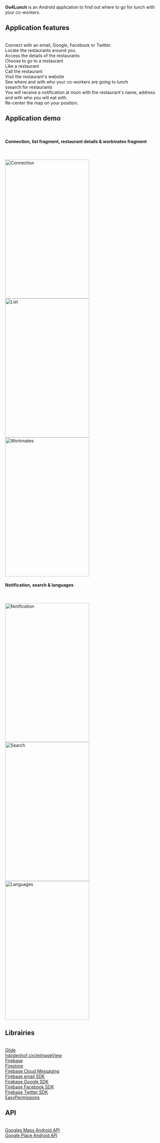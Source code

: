 <b>Go4Lunch</b> is an Android application to find out where to go for lunch with your co-workers.</br>

<h2>Application features</h2></br>
Connect with an email, Google, Facebook or Twitter.</br>
Locate the restaurants around you.</br>
Access the details of the restaurants</br>
Choose to go to a restaurant</br>
Like a restaurant</br>
Call the restaurant</br>
Visit the restaurant's website</br>
See where and with who your co-workers are going to lunch</br>
ssearch for restaurants</br>
You will receive a notification at noon with the restaurant's name, address and with who you will eat with.</br>
Re-center the map on your position.</br>

<h2>Application demo</h2></br>

<h4>Connection, list fragment, restaurant details & workmates fragment</h4></br>

<img src = "https://github.com/GregBiglione/Projet_7/blob/master/app/src/main/res/drawable/p7_connection.gif" title = "Connection" alt = "Connection" width="273" height="450"> <img src = "https://github.com/GregBiglione/Projet_7/blob/master/app/src/main/res/drawable/p7_list_fragment.gif" title = "List" alt = "List" width="273" height="450"> <img src = "https://github.com/GregBiglione/Projet_7/blob/master/app/src/main/res/drawable/p7_workmates_fragment.gif" title = "Workmates" alt = "Workmates" width="273" height="450">

<h4>Notification, search & languages</h4></br>


<img src = "https://github.com/GregBiglione/Projet_7/blob/master/app/src/main/res/drawable/p7_notifications.gif" title = "Notification" alt = "Notification" width="273" height="450"> <img src = "https://github.com/GregBiglione/Projet_7/blob/master/app/src/main/res/drawable/p7_search.gif" title = "Search" alt = "Search" width="273" height="450"> <img src = "https://github.com/GregBiglione/Projet_7/blob/master/app/src/main/res/drawable/p7_lang.gif" title = "Languages" alt = "Languages" width="273" height="450"> 





<h2>Librairies</h2></br>
<a href="https://github.com/bumptech/glide">Glide</a></br>
<a href="https://github.com/hdodenhof/CircleImageView">hdodenhof circleImageView</a></br>
<a href="https://firebase.google.com/docs/android/setup">Firebase</a></br>
<a href="https://firebase.google.com/docs/firestore">Firestore</a></br>
<a href="https://firebase.google.com/docs/cloud-messaging/android/client">Firebase Cloud Messaging</a></br>
<a href="https://openclassrooms.com/fr/courses/4872916-creez-un-backend-scalable-et-performant-sur-firebase/4982767-creez-votre-premier-systeme-dauthentification">Firebase email SDK</a></br>
<a href="https://firebase.google.com/docs/auth/android/google-signin">Firabase Google SDK</a></br>
<a href="http://firebase.google.com/docs/auth/android/facebook-login">Firebase Facebook SDK</a></br>
<a href="https://firebase.google.com/docs/auth/android/twitter-login">Firebase Twitter SDK</a></br>
<a href="https://github.com/googlesamples/easypermissions">EasyPermissions</a></br>

<h2>API</h2></br>
<a href="https://developers.google.com/maps/documentation/android-sdk/start">Googles Maps Android API</a></br>
<a href="https://developers.google.com/places/android-sdk/start">Google Place Android API</a></br>
